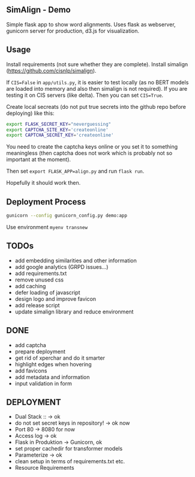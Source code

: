 SimAlign - Demo
------
Simple flask app to show word alignments. Uses flask as webserver, gunicorn server for production, d3.js for visualization. 


Usage
------
Install requirements (not sure whether they are complete). Install simalign (https://github.com/cisnlp/simalign). 

If `CIS=False` in `app/utils.py`, it is easier to test locally (as no BERT models are loaded into memory and also then simalign is not required). 
If you are testing it on CIS servers (like delta). Then you can set `CIS=True`.

Create local secreats (do not put true secrets into the github repo before deploying) like this: 
```bash
export FLASK_SECRET_KEY="neverguessing"
export CAPTCHA_SITE_KEY='createonline'
export CAPTCHA_SECRET_KEY='createonline'
```
You need to create the captcha keys online or you set it to something meaningless (then captcha does not work which is probably not so important at the moment). 

Then set 
`export FLASK_APP=align.py`
and run 
`flask run`. 

Hopefully it should work then. 



Deployment Process
------
```bash
gunicorn --config gunicorn_config.py demo:app
```

Use environment ```myenv transnew```


TODOs
------
* add embedding similarities and other information
* add google analytics (GRPD issues...)
* add requirements.txt
* remove unused css
* add caching
* defer loading of javascript
* design logo and improve favicon
* add release script
* update simalign library and reduce environment



DONE
------
* add captcha
* prepare deployment
* get rid of xperchar and do it smarter
* highlight edges when hovering
* add favicons
* add metadata and information
* input validation in form




DEPLOYMENT
------
* Dual Stack :: -> ok
* do not set secret keys in repository! -> ok now
* Port 80  -> 8080 for now
* Access log -> ok
* Flask in Produktion -> Gunicorn, ok
* set proper cachedir for transformer models
* Parameterize  -> ok
* clean setup in terms of requirements.txt etc.
* Resource Requirements
